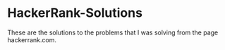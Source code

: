 # HackerRank-Solutions
These are the solutions to the problems that I was solving from the page hackerrank.com.
